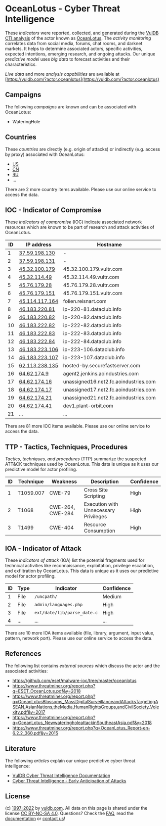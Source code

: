 # OceanLotus - Cyber Threat Intelligence

These _indicators_ were reported, collected, and generated during the [VulDB CTI analysis](https://vuldb.com/?kb.cti) of the actor known as [OceanLotus](https://vuldb.com/?actor.oceanlotus). The _activity monitoring_ correlates data from social media, forums, chat rooms, and darknet markets. It helps to determine associated actors, specific activities, expected intentions, emerging research, and ongoing attacks. Our unique _predictive model_ uses _big data_ to forecast activities and their characteristics.

_Live data_ and more _analysis capabilities_ are available at [https://vuldb.com/?actor.oceanlotus](https://vuldb.com/?actor.oceanlotus)

## Campaigns

The following _campaigns_ are known and can be associated with OceanLotus:

* WateringHole

## Countries

These _countries_ are directly (e.g. origin of attacks) or indirectly (e.g. access by proxy) associated with OceanLotus:

* [US](https://vuldb.com/?country.us)
* [CN](https://vuldb.com/?country.cn)
* [RU](https://vuldb.com/?country.ru)
* ...

There are 2 more country items available. Please use our online service to access the data.

## IOC - Indicator of Compromise

These _indicators of compromise_ (IOC) indicate associated network resources which are known to be part of research and attack activities of OceanLotus.

ID | IP address | Hostname | Campaign | Confidence
-- | ---------- | -------- | -------- | ----------
1 | [37.59.198.130](https://vuldb.com/?ip.37.59.198.130) | - | - | High
2 | [37.59.198.131](https://vuldb.com/?ip.37.59.198.131) | - | - | High
3 | [45.32.100.179](https://vuldb.com/?ip.45.32.100.179) | 45.32.100.179.vultr.com | - | Medium
4 | [45.32.114.49](https://vuldb.com/?ip.45.32.114.49) | 45.32.114.49.vultr.com | - | Medium
5 | [45.76.179.28](https://vuldb.com/?ip.45.76.179.28) | 45.76.179.28.vultr.com | - | Medium
6 | [45.76.179.151](https://vuldb.com/?ip.45.76.179.151) | 45.76.179.151.vultr.com | - | Medium
7 | [45.114.117.164](https://vuldb.com/?ip.45.114.117.164) | folien.reisnart.com | - | High
8 | [46.183.220.81](https://vuldb.com/?ip.46.183.220.81) | ip-220-81.dataclub.info | - | High
9 | [46.183.220.82](https://vuldb.com/?ip.46.183.220.82) | ip-220-82.dataclub.info | - | High
10 | [46.183.222.82](https://vuldb.com/?ip.46.183.222.82) | ip-222-82.dataclub.info | - | High
11 | [46.183.222.83](https://vuldb.com/?ip.46.183.222.83) | ip-222-83.dataclub.info | - | High
12 | [46.183.222.84](https://vuldb.com/?ip.46.183.222.84) | ip-222-84.dataclub.info | - | High
13 | [46.183.223.106](https://vuldb.com/?ip.46.183.223.106) | ip-223-106.dataclub.info | - | High
14 | [46.183.223.107](https://vuldb.com/?ip.46.183.223.107) | ip-223-107.dataclub.info | - | High
15 | [62.113.238.135](https://vuldb.com/?ip.62.113.238.135) | hosted-by.securefastserver.com | - | High
16 | [64.62.174.9](https://vuldb.com/?ip.64.62.174.9) | agent2.jenkins.aoindustries.com | - | High
17 | [64.62.174.16](https://vuldb.com/?ip.64.62.174.16) | unassigned16.net2.fc.aoindustries.com | - | High
18 | [64.62.174.17](https://vuldb.com/?ip.64.62.174.17) | unassigned17.net2.fc.aoindustries.com | - | High
19 | [64.62.174.21](https://vuldb.com/?ip.64.62.174.21) | unassigned21.net2.fc.aoindustries.com | - | High
20 | [64.62.174.41](https://vuldb.com/?ip.64.62.174.41) | dev1.plant-orbit.com | - | High
21 | ... | ... | ... | ...

There are 81 more IOC items available. Please use our online service to access the data.

## TTP - Tactics, Techniques, Procedures

_Tactics, techniques, and procedures_ (TTP) summarize the suspected ATT&CK techniques used by OceanLotus. This data is unique as it uses our predictive model for actor profiling.

ID | Technique | Weakness | Description | Confidence
-- | --------- | -------- | ----------- | ----------
1 | T1059.007 | CWE-79 | Cross Site Scripting | High
2 | T1068 | CWE-264, CWE-284 | Execution with Unnecessary Privileges | High
3 | T1499 | CWE-404 | Resource Consumption | High

## IOA - Indicator of Attack

These _indicators of attack_ (IOA) list the potential fragments used for technical activities like reconnaissance, exploitation, privilege escalation, and exfiltration by OceanLotus. This data is unique as it uses our predictive model for actor profiling.

ID | Type | Indicator | Confidence
-- | ---- | --------- | ----------
1 | File | `/uncpath/` | Medium
2 | File | `admin/languages.php` | High
3 | File | `ext/date/lib/parse_date.c` | High
4 | ... | ... | ...

There are 10 more IOA items available (file, library, argument, input value, pattern, network port). Please use our online service to access the data.

## References

The following list contains _external sources_ which discuss the actor and the associated activities:

* https://github.com/eset/malware-ioc/tree/master/oceanlotus
* https://www.threatminer.org/report.php?q=ESET_OceanLotus.pdf&y=2018
* https://www.threatminer.org/report.php?q=OceanLotusBlossoms_MassDigitalSurveillanceandAttacksTargetingASEAN,AsianNations,theMedia,HumanRightsGroups,andCivilSociety_Volexity.pdf&y=2017
* https://www.threatminer.org/report.php?q=OceanLotus_NewwateringholeattackinSoutheastAsia.pdf&y=2018
* https://www.threatminer.org/report.php?q=OceanLotus_Report-en-6.2.2_360.pdf&y=2015

## Literature

The following _articles_ explain our unique predictive cyber threat intelligence:

* [VulDB Cyber Threat Intelligence Documentation](https://vuldb.com/?kb.cti)
* [Cyber Threat Intelligence - Early Anticipation of Attacks](https://www.scip.ch/en/?labs.20201022)

## License

(c) [1997-2022](https://vuldb.com/?kb.changelog) by [vuldb.com](https://vuldb.com/?kb.about). All data on this page is shared under the license [CC BY-NC-SA 4.0](https://creativecommons.org/licenses/by-nc-sa/4.0/). Questions? Check the [FAQ](https://vuldb.com/?kb.faq), read the [documentation](https://vuldb.com/?kb) or [contact us](https://vuldb.com/?contact)!
